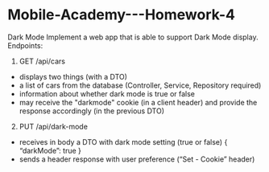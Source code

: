 # Mobile-Academy---Homework-4
Dark Mode
Implement a web app that is able to support Dark Mode display.
Endpoints:
1. GET /api/cars
- displays two things (with a DTO)
- a list of cars from the database (Controller, Service, Repository required)
- information about whether dark mode is true or false
- may receive the "darkmode" cookie (in a client header) and provide the response accordingly (in the previous DTO)
2. PUT /api/dark-mode
- receives in body a DTO with dark mode setting (true or false)
{
“darkMode”: true
}
- sends a header response with user preference (“Set - Cookie” header)
